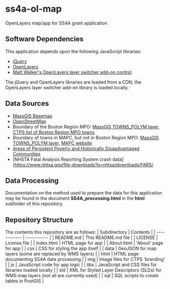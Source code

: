 # ss4a-ol-map
OpenLayers map/app for SS4A grant application

## Software Dependencies
This application depends upon the following JavaScript libraries:
* [jQuery](https://jquery.com/)
* [OpenLayers](https://openlayers.org/)
* [Matt Walker's OpenLayers layer switcher add-on control](https://github.com/walkermatt/ol-layerswitcher).

The jQuery and OpenLayers libraries are loaded from a CDN; the OpenLayers layer switcher add-on library is loaded locally.

## Data Sources
* [MassGIS Basemap](https://www.mass.gov/service-details/massgis-base-map)
* [OpenStreetMap](https://www.openstreetmap.org)
* Boundary of the Boston Region MPO: [MassGIS TOWNS_POLYM layer](https://www.mass.gov/info-details/massgis-data-municipalities),
 [CTPS list of Boston Region MPO towns](https://www.ctps.org/mpo_communities)
* Boundary of towns in MAPC, but not in Boston Region MPO: [MassGIS TOWNS_POLYM layer](https://www.mass.gov/info-details/massgis-data-municipalities), 
[MAPC website](https://www.mapc.org/)
* [Areas of Persistent Poverty and Historically Disaadvantaged Communities](https://datahub.transportation.gov/stories/s/tsyd-k6ij)
* [NHSTA Fatal Analysis Reporting System crash data](https://www.nhtsa.gov/file-downloads?p=nhtsa/downloads/FARS/

## Data Processing
Documentation on the method used to prepare the data for this application 
may be found in the document __SS4A_processing.html__ in the __html__ subfolder of this repository.

## Repository Structure
The contents this repository are as follows:
| Subdirectory | Contents |
| ------------ | ----------- |
| README.md | This README.md file |
| LICENSE | License file |
| index.html | HTML page for app |
| About.html | 'About' page for app |
| css | CSS for styling the app itself |
| data | GeoJSON for map layers (some are replaced by WMS layers) |
| html | HTML page documenting SS4A data processing |
| img | Image files for CTPS 'branding' |
| js | JavaScript code for app logic |
| libs | JavaScript and CSS files for libraries loaded locally |
| sld | XML for Styled Layer Descriptors (SLDs) for WMS map layers (not all are currently used) |
| sql | SQL scripts to create tables in PostGIS |
